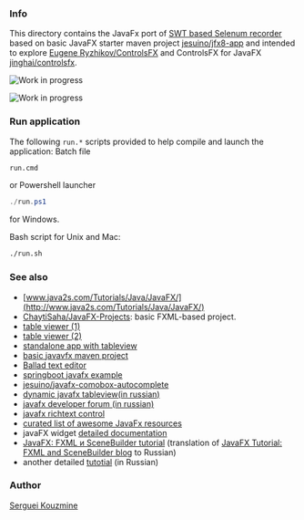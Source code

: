 ﻿### Info

This directory contains the JavaFx port of [SWT based Selenum recorder](https://github.com/sergueik/SWET) based on basic JavaFX starter maven project
[jesuino/jfx8-app](https://github.com/jesuino/jfx8-app) and
intended to explore [Eugene Ryzhikov/ControlsFX](https://bitbucket.org/eryzhikov/controlsfx/src/214da980bcfb/controlsfx-samples/?at=default)
and ControlsFX for JavaFX [jinghai/controlsfx](https://github.com/jinghai/controlsfx).

![Work in progress](https://github.com/sergueik/selenium_java/raw/master/swet_javafx/screenshots/capture1.png)

![Work in progress](https://github.com/sergueik/selenium_java/raw/master/swet_javafx/screenshots/capture_agent_components_configuration.jpg)

### Run application

The following `run.*` scripts provided to help compile and launch the application:
Batch file 
```cmd
run.cmd
```
or Powershell launcher
```powershell
./run.ps1
```
for Windows.

Bash script for Unix and Mac:
```bash
./run.sh
```

### See also
  * [www.java2s.com/Tutorials/Java/JavaFX/](http://www.java2s.com/Tutorials/Java/JavaFX/)
  * [ChaytiSaha/JavaFX-Projects](https://github.com/ChaytiSaha/JavaFX-Projects): basic FXML-based project.
  * [table viewer (1)](https://github.com/tutorials2learnclub/javafxtableviewfxml/tree/master/JavaFXTableViewFXML)
  * [table viewer (2)](https://github.com/kaiwinter/jfx-tableview-filter)
  * [standalone app with tableview](https://github.com/kaiwinter/csvfx)
  * [basic javavfx maven project](https://github.com/jesuino/jfx8-app)
  * [Ballad text editor](https://github.com/RohitAwate/Ballad)
  * [springboot javafx example](https://github.com/dgrushetskiy/baseconfig_spring-boot-postgresql-javafx)
  * [jesuino/javafx-comobox-autocomplete](https://github.com/jesuino/javafx-combox-autocomplete)
  * [dynamic javafx tableview(in russian)](https://devcolibri.com/javafx-2-как-вывести-данные-в-tableview/)
  * [javafx developer forum (in russian)](http://www.cyberforum.ru/javafx/thread1450829.html)
  * [javafx richtext control](https://github.com/FXMisc/RichTextFX#stable-release)
  * [curated list of awesome JavaFx resources](https://github.com/mhrimaz/AwesomeJavaFX)
  * javaFX widget [detailed documentation](http://tutorials.jenkov.com/javafx/tableview.html#create-a-tableview)
  * [JavaFX: FXML и SceneBuilder tutorial](https://habr.com/ru/post/474982/) (translation of [JavaFX Tutorial: FXML and SceneBuilder blog](https://www.vojtechruzicka.com/javafx-fxml-scene-builder/) to Russian)
  * another detailed [tutotial](https://habr.com/ru/post/339382/) (in Russian)
### Author
[Serguei Kouzmine](kouzmine_serguei@yahoo.com)

